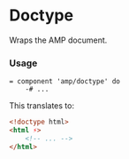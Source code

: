 # Doctype

Wraps the AMP document.

### Usage

```haml
= component 'amp/doctype' do
    -# ...
```

This translates to:

```html
<!doctype html>
<html ⚡>
    <!-- ... -->
</html>
```

